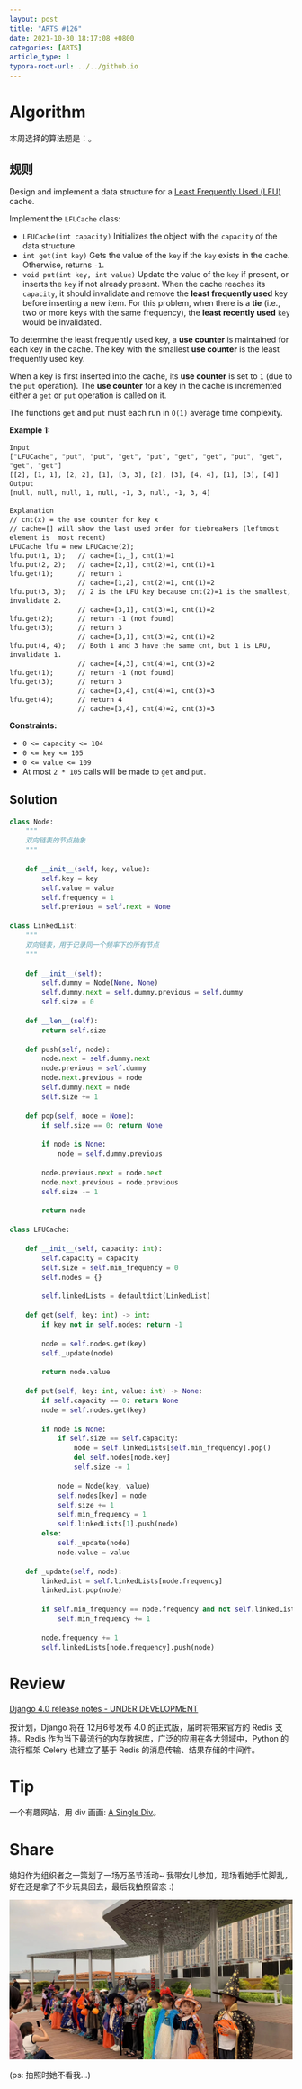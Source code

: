 ```yaml
---
layout: post
title: "ARTS #126"
date: 2021-10-30 18:17:08 +0800
categories: [ARTS]
article_type: 1
typora-root-url: ../../github.io
---
```



# Algorithm

本周选择的算法题是：[](https://leetcode.com/problems/lfu-cache/)。


## 规则

Design and implement a data structure for a [Least Frequently Used (LFU)](https://en.wikipedia.org/wiki/Least_frequently_used) cache.

Implement the `LFUCache` class:

- `LFUCache(int capacity)` Initializes the object with the `capacity` of the data structure.
- `int get(int key)` Gets the value of the `key` if the `key` exists in the cache. Otherwise, returns `-1`.
- `void put(int key, int value)` Update the value of the `key` if present, or inserts the `key` if not already present. When the cache reaches its `capacity`, it should invalidate and remove the **least frequently used** key before inserting a new item. For this problem, when there is a **tie** (i.e., two or more keys with the same frequency), the **least recently used** `key` would be invalidated.

To determine the least frequently used key, a **use counter** is maintained for each key in the cache. The key with the smallest **use counter** is the least frequently used key.

When a key is first inserted into the cache, its **use counter** is set to `1` (due to the `put` operation). The **use counter** for a key in the cache is incremented either a `get` or `put` operation is called on it.

The functions `get` and `put` must each run in `O(1)` average time complexity.

 

**Example 1:**

```
Input
["LFUCache", "put", "put", "get", "put", "get", "get", "put", "get", "get", "get"]
[[2], [1, 1], [2, 2], [1], [3, 3], [2], [3], [4, 4], [1], [3], [4]]
Output
[null, null, null, 1, null, -1, 3, null, -1, 3, 4]

Explanation
// cnt(x) = the use counter for key x
// cache=[] will show the last used order for tiebreakers (leftmost element is  most recent)
LFUCache lfu = new LFUCache(2);
lfu.put(1, 1);   // cache=[1,_], cnt(1)=1
lfu.put(2, 2);   // cache=[2,1], cnt(2)=1, cnt(1)=1
lfu.get(1);      // return 1
                 // cache=[1,2], cnt(2)=1, cnt(1)=2
lfu.put(3, 3);   // 2 is the LFU key because cnt(2)=1 is the smallest, invalidate 2.
                 // cache=[3,1], cnt(3)=1, cnt(1)=2
lfu.get(2);      // return -1 (not found)
lfu.get(3);      // return 3
                 // cache=[3,1], cnt(3)=2, cnt(1)=2
lfu.put(4, 4);   // Both 1 and 3 have the same cnt, but 1 is LRU, invalidate 1.
                 // cache=[4,3], cnt(4)=1, cnt(3)=2
lfu.get(1);      // return -1 (not found)
lfu.get(3);      // return 3
                 // cache=[3,4], cnt(4)=1, cnt(3)=3
lfu.get(4);      // return 4
                 // cache=[3,4], cnt(4)=2, cnt(3)=3
```

 

**Constraints:**

- `0 <= capacity <= 104`
- `0 <= key <= 105`
- `0 <= value <= 109`
- At most `2 * 105` calls will be made to `get` and `put`.

## Solution

```python
class Node:
    """
    双向链表的节点抽象
    """

    def __init__(self, key, value):
        self.key = key
        self.value = value
        self.frequency = 1
        self.previous = self.next = None

class LinkedList:
    """
    双向链表，用于记录同一个频率下的所有节点
    """

    def __init__(self):
        self.dummy = Node(None, None)
        self.dummy.next = self.dummy.previous = self.dummy
        self.size = 0

    def __len__(self):
        return self.size
    
    def push(self, node):
        node.next = self.dummy.next
        node.previous = self.dummy
        node.next.previous = node
        self.dummy.next = node
        self.size += 1

    def pop(self, node = None):
        if self.size == 0: return None

        if node is None:
            node = self.dummy.previous

        node.previous.next = node.next
        node.next.previous = node.previous
        self.size -= 1

        return node

class LFUCache:

    def __init__(self, capacity: int):
        self.capacity = capacity
        self.size = self.min_frequency = 0
        self.nodes = {}

        self.linkedLists = defaultdict(LinkedList)

    def get(self, key: int) -> int:
        if key not in self.nodes: return -1

        node = self.nodes.get(key)
        self._update(node)

        return node.value

    def put(self, key: int, value: int) -> None:
        if self.capacity == 0: return None
        node = self.nodes.get(key)

        if node is None:
            if self.size == self.capacity:
                node = self.linkedLists[self.min_frequency].pop()
                del self.nodes[node.key]
                self.size -= 1

            node = Node(key, value)
            self.nodes[key] = node
            self.size += 1
            self.min_frequency = 1
            self.linkedLists[1].push(node)
        else:
            self._update(node)
            node.value = value
    
    def _update(self, node):
        linkedList = self.linkedLists[node.frequency]
        linkedList.pop(node)

        if self.min_frequency == node.frequency and not self.linkedLists[self.min_frequency]:
            self.min_frequency += 1
        
        node.frequency += 1
        self.linkedLists[node.frequency].push(node)
```


# Review

[Django 4.0 release notes - UNDER DEVELOPMENT](https://docs.djangoproject.com/en/4.0/releases/4.0/)

按计划，Django 将在 12月6号发布 4.0 的正式版，届时将带来官方的 Redis 支持。Redis 作为当下最流行的内存数据库，广泛的应用在各大领域中，Python 的流行框架 Celery 也建立了基于 Redis 的消息传输、结果存储的中间件。

# Tip

一个有趣网站，用 div 画画: [A Single Div](https://a.singlediv.com/)。

# Share

媳妇作为组织者之一策划了一场万圣节活动~ 我带女儿参加，现场看她手忙脚乱，好在还是拿了不少玩具回去，最后我拍照留恋 :)

![](/assets/img/126-1.jpeg)

(ps: 拍照时她不看我...)
